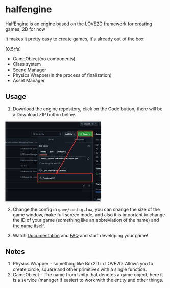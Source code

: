 # halfengine

HalfEngine is an engine based on the LOVE2D framework for creating games, 2D for now

It makes it pretty easy to create games, it's already out of the box:

[0.5rfs]
- GameObject(no components)
- Class system
- Scene Manager
- Physics Wrapper(In the process of finalization)
- Asset Manager

## Usage

1. Download the engine repository, click on the Code button, there will be a Download ZIP button below.
<img src=".docs/pics/readme-tutor.png" width="300"/>

2. Change the config in `game/config.lua`, you can change the size of the game window, make full screen mode, and also it is important to change the ID of your game (something like an abbreviation of the name) and the name itself.

3. Watch [Documentation](.docs/README.md) and [FAQ](.docs/FAQ.md) and start developing your game!

## Notes
1. Physics Wrapper - something like Box2D in LOVE2D. Allows you to create circle, square and other primitives with a single function.
2. GameObject - The name from Unity that denotes a game object, here it is a service (manager if easier) to work with the entity and other things.